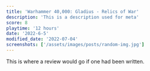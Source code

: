 ```yaml
---
title: 'Warhammer 40,000: Gladius - Relics of War'
description: 'This is a description used for meta'
score: 8
playtime: '12 hours'
date: '2022-6-5'
modified_date: '2022-07-04'
screenshots: ['/assets/images/posts/random-img.jpg']
---
```


This is where a review would go if one had been written.
